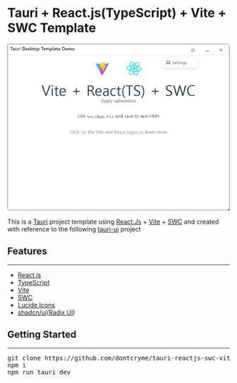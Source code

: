 # Tauri + React.js(TypeScript) + Vite + SWC Template

![](https://github.com/dontcryme/tauri-reactjs-swc-vite-template/blob/main/public/tauri.jpg?raw=true)

This is a <a href="https://tauri.app/" rel="nofollow">Tauri</a> project template using <a href="https://react.dev/" rel="nofollow">React.Js</a> + <a href="https://vitejs.dev/" rel="nofollow">Vite</a> + <a href="https://swc.rs/" rel="nofollow">SWC</a> and created with reference to the following <a href="https://github.com/agmmnn/tauri-ui" rel="nofollow">tauri-ui</a> project

## Features

---

- <a href="https://react.dev/" rel="nofollow">React.js</a>
- <a href="https://www.typescriptlang.org/" rel="nofollow">TypeScript</a>
- <a href="https://vitejs.dev/" rel="nofollow">Vite</a>
- <a href="https://swc.rs/" rel="nofollow">SWC</a>
- <a href="https://lucide.dev/" rel="nofollow">Lucide Icons
  </a>
- <a href="https://github.com/shadcn/ui" rel="nofollow">shadcn/ui</a>(<a href="https://www.radix-ui.com/" rel="nofollow">Radix UI</a>)

## Getting Started

---

<pre>
git clone https://github.com/dontcryme/tauri-reactjs-swc-vite-template.git
npm i
npm run tauri dev
</pre>
